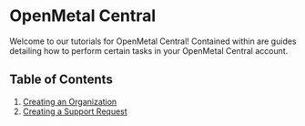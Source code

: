 # OpenMetal Central

Welcome to our tutorials for OpenMetal Central! Contained within are
guides detailing how to perform certain tasks in your OpenMetal Central account.

## Table of Contents

1. [Creating an Organization](creating-an-organization.md)
2. [Creating a Support Request](creating-a-support-request.md)
